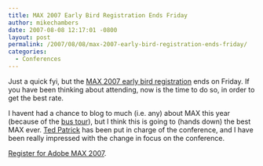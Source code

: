 ```yaml
---
title: MAX 2007 Early Bird Registration Ends Friday
author: mikechambers
date: 2007-08-08 12:17:01 -0800
layout: post
permalink: /2007/08/08/max-2007-early-bird-registration-ends-friday/
categories:
  - Conferences
---
```



Just a quick fyi, but the [MAX 2007 early bird registration][1] ends on Friday. If you have been thinking about attending, now is the time to do so, in order to get the best rate.

I havent had a chance to blog to much (i.e. any) about MAX this year (because of the [bus tour][2]), but I think this is going to (hands down) the best MAX ever. [Ted Patrick][3] has been put in charge of the conference, and I have been really impressed with the change in focus on the conference.

[Register for Adobe MAX 2007][1].

 [1]: http://www.adobemax2007.com/na/
 [2]: http://onair.adobe.com
 [3]: http://www.onflex.org